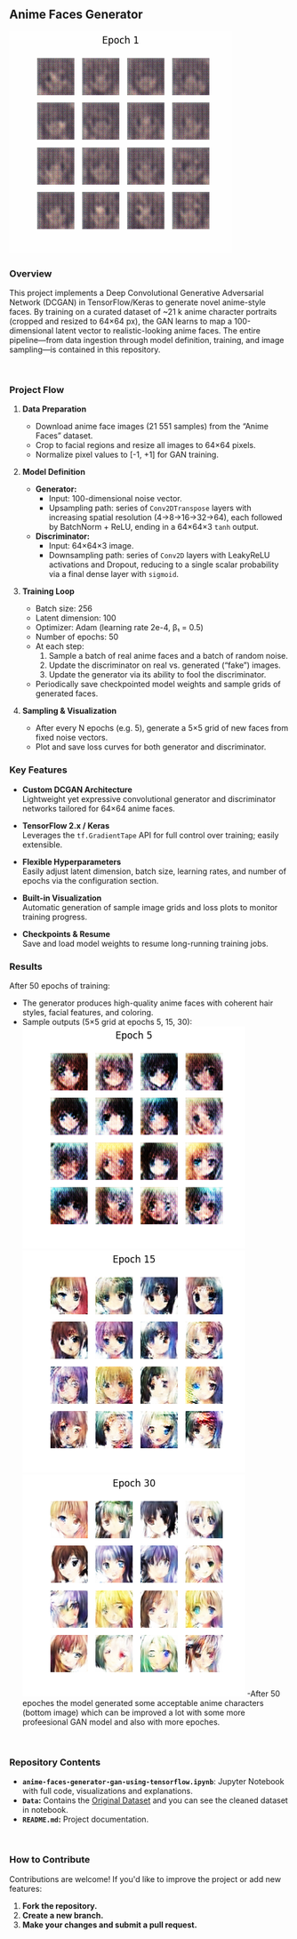 ## Anime Faces Generator
[![](images/Image.gif)](https://www.kaggle.com/code/soroushesnaashari/anime-faces-generator-gan-using-tensorflow/output)

### Overview

This project implements a Deep Convolutional Generative Adversarial Network (DCGAN) in TensorFlow/Keras to generate novel anime-style faces. By training on a curated dataset of ~21 k anime character portraits (cropped and resized to 64×64 px), the GAN learns to map a 100-dimensional latent vector to realistic-looking anime faces. The entire pipeline—from data ingestion through model definition, training, and image sampling—is contained in this repository.

<br>

### Project Flow

1. **Data Preparation**  
   - Download anime face images (21 551 samples) from the “Anime Faces” dataset.  
   - Crop to facial regions and resize all images to 64×64 pixels.  
   - Normalize pixel values to \[-1, +1\] for GAN training.

2. **Model Definition**  
   - **Generator:**  
     - Input: 100-dimensional noise vector.  
     - Upsampling path: series of `Conv2DTranspose` layers with increasing spatial resolution (4→8→16→32→64), each followed by BatchNorm + ReLU, ending in a 64×64×3 `tanh` output.  
   - **Discriminator:**  
     - Input: 64×64×3 image.  
     - Downsampling path: series of `Conv2D` layers with LeakyReLU activations and Dropout, reducing to a single scalar probability via a final dense layer with `sigmoid`.

3. **Training Loop**  
   - Batch size: 256  
   - Latent dimension: 100  
   - Optimizer: Adam (learning rate 2e-4, β₁ = 0.5)  
   - Number of epochs: 50  
   - At each step:  
     1. Sample a batch of real anime faces and a batch of random noise.  
     2. Update the discriminator on real vs. generated (“fake”) images.  
     3. Update the generator via its ability to fool the discriminator.  
   - Periodically save checkpointed model weights and sample grids of generated faces.

4. **Sampling & Visualization**  
   - After every N epochs (e.g. 5), generate a 5×5 grid of new faces from fixed noise vectors.  
   - Plot and save loss curves for both generator and discriminator.

### Key Features

- **Custom DCGAN Architecture**  
  Lightweight yet expressive convolutional generator and discriminator networks tailored for 64×64 anime faces.

- **TensorFlow 2.x / Keras**  
  Leverages the `tf.GradientTape` API for full control over training; easily extensible.

- **Flexible Hyperparameters**  
  Easily adjust latent dimension, batch size, learning rates, and number of epochs via the configuration section.

- **Built-in Visualization**  
  Automatic generation of sample image grids and loss plots to monitor training progress.

- **Checkpoints & Resume**  
  Save and load model weights to resume long-running training jobs.

### Results

After 50 epochs of training:

- The generator produces high-quality anime faces with coherent hair styles, facial features, and coloring.
- Sample outputs (5×5 grid at epochs 5, 15, 30):  
  ![Samples @ Ep 5](images/epoch05.png)  
  ![Samples @ Ep 15](images/epoch15.png)  
  ![Samples @ Ep 30](images/epoch30.png)
  -After 50 epoches the model generated some acceptable anime characters (bottom image) which can be improved a lot with some more profeesional GAN model and also with more epoches.

<br>

### Repository Contents
- **`anime-faces-generator-gan-using-tensorflow.ipynb`**: Jupyter Notebook with full code, visualizations and explanations.
- **`Data`:** Contains the [Original Dataset](https://www.kaggle.com/datasets/splcher/animefacedataset) and you can see the cleaned dataset in notebook.
- **`README.md`:** Project documentation.

<br>

### How to Contribute
Contributions are welcome! If you'd like to improve the project or add new features:

1. **Fork the repository.**
2. **Create a new branch.**
3. **Make your changes and submit a pull request.**
